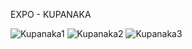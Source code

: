 EXPO - KUPANAKA


![Kupanaka1](https://user-images.githubusercontent.com/48523760/157895233-79a75117-9c37-4709-a40c-eb0a319050d9.PNG)
![Kupanaka2](https://user-images.githubusercontent.com/48523760/157895250-d44a0c57-b8ba-497e-896b-fe26e44ea2c6.PNG)
![Kupanaka3](https://user-images.githubusercontent.com/48523760/157895259-4736a36b-3166-495d-9305-9e6d6121473c.PNG)
